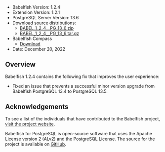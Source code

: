 - Babelfish Version: 1.2.4
- Extension Version: 1.2.1
- PostgreSQL Server Version: 13.6
- Download source distributions:
  - [BABEL_1_2_4__PG_13_6.zip](https://github.com/babelfish-for-postgresql/babelfish-for-postgresql/releases/download/BABEL_1_2_4__PG_13_6/BABEL_1_2_4__PG_13_6.zip)
  - [BABEL_1_2_4__PG_13_6.tar.gz](https://github.com/babelfish-for-postgresql/babelfish-for-postgresql/releases/download/BABEL_1_2_4__PG_13_6/BABEL_1_2_4__PG_13_6.tar.gz)
- Babelfish Compass
  - [Download](https://github.com/babelfish-for-postgresql/babelfish_compass/releases)
- Date: December 20, 2022

## Overview

Babelfish 1.2.4 contains the following fix that improves the user experience:

- Fixed an issue that prevents a successful minor version upgrade from Babelfish PostgreSQL 13.4 to PostgreSQL 13.5.


## Acknowledgements

To see a list of the individuals that have contributed to the Babelfish project, [visit the project website](https://babelfishpg.org/contributors/).

Babelfish for PostgreSQL is open-source software that uses the Apache License version 2 (ALv2) and the PostgreSQL License. The source for the project is available on [GitHub](https://github.com/babelfish-for-postgresql). 

